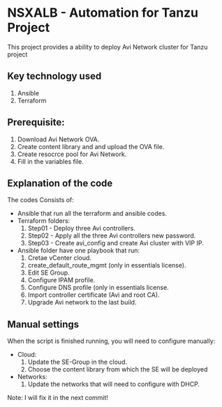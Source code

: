 # NSXALB - Automation for Tanzu Project

This project provides a ability to deploy Avi Network cluster for Tanzu project

## Key technology used

1. Ansible
2. Terraform

## Prerequisite:

1. Download Avi Network OVA.
2. Create content library and and upload the OVA file.
3. Create resocrce pool for Avi Network.
4. Fill in the variables file.

## Explanation of the code

The codes Consists of:
- Ansible that run all the terraform and ansible codes.
- Terraform folders:
  1. Step01 - Deploy three Avi controllers.
  2. Step02 - Apply all the three Avi controllers new password.
  3. Step03 - Create avi_config and create Avi cluster with VIP IP.
- Ansible folder have one playbook that run:
  1. Cretae vCenter cloud.
  2. create_default_route_mgmt (only in essentials license).
  3. Edit SE Group.
  4. Configure IPAM profile.
  5. Configure DNS profile (only in essentials license.
  6. Import controller certificate (Avi and root CA).
  7. Upgrade Avi network to the last build.

## Manual settings

When the script is finished running, you will need to configure manually:
- Cloud:
  1. Update the SE-Group in the cloud.
  2. Choose the content library from which the SE will be deployed
- Networks:
  1. Update the networks that will need to configure with DHCP.

Note: I will fix it in the next commit!
